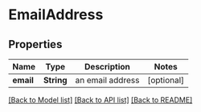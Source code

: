 # EmailAddress

## Properties
Name | Type | Description | Notes
------------ | ------------- | ------------- | -------------
**email** | **String** | an email address | [optional] 

[[Back to Model list]](../README.md#documentation-for-models) [[Back to API list]](../README.md#documentation-for-api-endpoints) [[Back to README]](../README.md)


